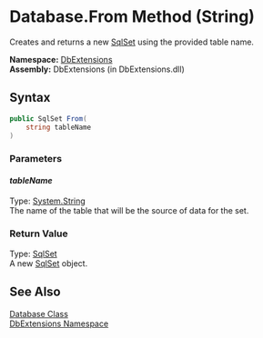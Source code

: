 Database.From Method (String)
=============================
Creates and returns a new [SqlSet][1] using the provided table name.

**Namespace:** [DbExtensions][2]  
**Assembly:** DbExtensions (in DbExtensions.dll)

Syntax
------

```csharp
public SqlSet From(
	string tableName
)
```

### Parameters

#### *tableName*
Type: [System.String][3]  
The name of the table that will be the source of data for the set.

### Return Value
Type: [SqlSet][1]  
A new [SqlSet][1] object.

See Also
--------
[Database Class][4]  
[DbExtensions Namespace][2]  

[1]: ../SqlSet/README.md
[2]: ../README.md
[3]: http://msdn.microsoft.com/en-us/library/s1wwdcbf
[4]: README.md